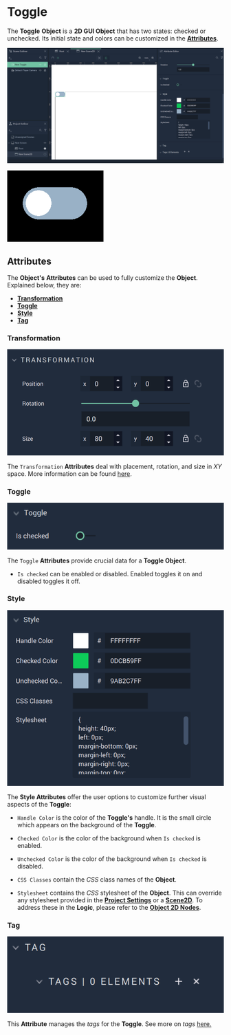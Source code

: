 # Toggle

The **Toggle** **Object** is a **2D GUI Object** that has two states: checked or unchecked. Its initial state and colors can be customized in the [**Attributes**](toggle.md#attributes).

![Toggle.](../../../.gitbook/assets/toggleimage120232.png)

![Toggle example.](../../../.gitbook/assets/toggle-example.gif) 

## Attributes

The **Object's** **Attributes** can be used to fully customize the **Object**. Explained below, they are:

* [**Transformation**](toggle.md#transformation)
* [**Toggle**](toggle.md#toggle)
* [**Style**](toggle.md#style)
* [**Tag**](toggle.md#tag)

### Transformation

![Transformation Attributes.](../../../.gitbook/assets/toggleattstransformation.png)

The `Transformation` **Attributes** deal with placement, rotation, and size in *XY* space. More information can be found [here](../../attributes/common-attributes/transformation/README.md).

### Toggle

![Toggle Attributes.](../../../.gitbook/assets/toggletoggleatts20232.png)

The `Toggle` **Attributes** provide crucial data for a **Toggle Object**.

* `Is checked` can be enabled or disabled. Enabled toggles it on and disabled toggles it off. 


### Style

![Style Attributes.](../../../.gitbook/assets/togglestyleatts20232.png)

The **Style Attributes** offer the user options to customize further visual aspects of the **Toggle**:

* `Handle Color` is the color of the **Toggle's** handle. It is the small circle which appears on the background of the **Toggle**. 

* `Checked Color` is the color of the background when `Is checked` is enabled. 

* `Unchecked Color` is the color of the background when `Is checked` is disabled. 

* `CSS Classes` contain the *CSS* class names of the **Object**. 

* `Stylesheet` contains the *CSS* stylesheet of the **Object**.  This can override any stylesheet provided in the [**Project Settings**](../../../modules/project-settings/style.md) or a [**Scene2D**](../../project-objects/scene2d.md). To address these in the **Logic**, please refer to the [**Object 2D Nodes**](../../../toolbox/incari/object2d/README.md).

### Tag

![Tag Attributes.](../../../.gitbook/assets/buttonattstag.png)

This **Attribute** manages the *tags* for the **Toggle**. See more on *tags* [here.](../../attributes/common-attributes/tag.md)